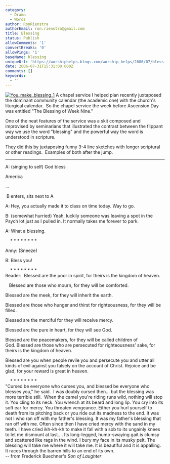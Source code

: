 ```yaml
---
category:
  - Drama
  - Words
author: RonRienstra
authorEmail: ron.rienstra@gmail.com
title: Blessing
status: Publish
allowComments: '1'
convertBreaks: '0'
allowPings: '1'
baseName: blessing
uniqueUrl: 'https://worshiphelps.blogs.com/worship_helps/2006/07/blessing.html '
date: 2006-07-31T15:31:00.000Z
comments: []
keywords:
  - ''
---
```

[![You_make_blessing_1](https://worshiphelps.blogs.com/worship_helps/images/you_make_blessing_1.jpg "You_make_blessing_1")](http://worshiphelps.blogs.com/.shared/image.html?/photos/uncategorized/you_make_blessing_1.jpg) A chapel service I helped plan recently juxtaposed the dominant community calendar (the academic one) with the church's liturgical calendar.  So the chapel service the week before Ascension Day was entitled "The Blessing of Week Nine." 

One of the neat features of the service was a skit composed and improvised by seminarians that illustrated the contrast between the flippant way we use the word "blessing" and the powerful way the word is understood in scripture. 

They did this by juxtaposing funny 3-4 line sketches with longer scriptural or other readings.  Examples of both after the jump.
***
A: (singing to self) God bless

America

… 

 B enters, sits next to A

A: Hey, you actually made it to class on time today. Way to go. 

B: (somewhat hurried) Yeah, luckily someone was leaving a spot in the Psych lot just as I pulled in. It normally takes me forever to park.

A: What a blessing. 

    \* \* \* \* \* \* \* \*

Anny: (Sneeze)

B: Bless you!

    \* \* \* \* \* \* \* \*  
Reader:  Blessed are the poor in spirit, for theirs is the kingdom of heaven. 

   Blessed are those who mourn, for they will be comforted. 

Blessed are the meek, for they will inherit the earth. 

Blessed are those who hunger and thirst for righteousness, for they will be filled. 

Blessed are the merciful for they will receive mercy. 

Blessed are the pure in heart, for they will see God. 

Blessed are the peacemakers, for they will be called children of God. Blessed are those who are persecuted for righteousness’ sake, for theirs is the kingdom of heaven. 

Blessed are you when people revile you and persecute you and utter all kinds of evil against you falsely on the account of Christ. Rejoice and be glad, for your reward is great in heaven. 

    \* \* \* \* \* \* \* \*  
"Cursed be everyone who curses you, and blessed be everyone who blesses you," he said.  I was doubly cursed then... but the blessing was more terrible still.  When the camel you're riding runs wild, nothing will stop it. You cling to its neck. You wrench at its beard and long lip. You cry into its soft ear for mercy. You threaten vengeance. Either you hurl yourself to death from its pitching back or you ride out its madness to the end. It was not I who ran off with my father's blessing. It was my father's blessing that ran off with me. Often since then I have cried mercy with the sand in my teeth. I have cried ikh-kh-kh to make it fall with a sob to its ungainly knees to let me dismount at last.... Its long-legged, hump-swaying gait is clumsy and scattered like rags in the wind. I bury my face in its musky pelt. The blessing will take me where it will take me. It is beautiful and it is appalling. It races through the barren hills to an end of its own.  
\-- from Frederick Buechner's _Son of Laughter_